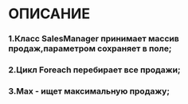 # ОПИСАНИЕ
### 1.Класс SalesManager принимает массив продаж,параметром сохраняет в поле;
### 2.Цикл Foreach перебирает все продажи;
### 3.Max - ищет максимальную продажу;